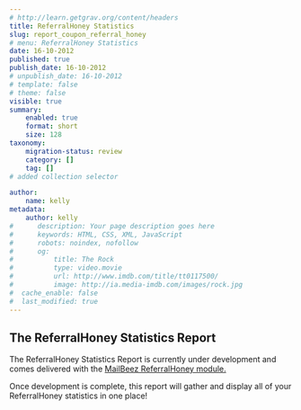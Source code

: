 ```yaml
---
# http://learn.getgrav.org/content/headers
title: ReferralHoney Statistics
slug: report_coupon_referral_honey
# menu: ReferralHoney Statistics
date: 16-10-2012
published: true
publish_date: 16-10-2012
# unpublish_date: 16-10-2012
# template: false
# theme: false
visible: true
summary:
    enabled: true
    format: short
    size: 128
taxonomy:
    migration-status: review
    category: []
    tag: []
# added collection selector

author:
    name: kelly
metadata:
    author: kelly
#      description: Your page description goes here
#      keywords: HTML, CSS, XML, JavaScript
#      robots: noindex, nofollow
#      og:
#          title: The Rock
#          type: video.movie
#          url: http://www.imdb.com/title/tt0117500/
#          image: http://ia.media-imdb.com/images/rock.jpg
#  cache_enable: false
#  last_modified: true
---
```


## The ReferralHoney Statistics Report

The ReferralHoney Statistics Report is currently under development and comes delivered with the [MailBeez ReferralHoney module.](http://www.mailbeez.com/documentation/mailbeez/coupon_referral_honey/)

Once development is complete, this report will gather and display all of your ReferralHoney statistics in one place!
